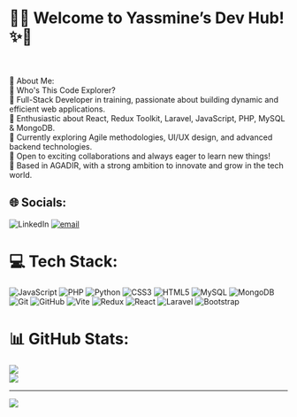 # 🌸✨ Welcome to Yassmine’s Dev Hub! ✨🌸<br><br>
💫 About Me:<br>
                                          🚀 Who's This Code Explorer?<br>🔹 Full-Stack Developer in training, passionate about building dynamic and efficient web applications.<br>🔹 Enthusiastic about React, Redux Toolkit, Laravel, JavaScript, PHP, MySQL & MongoDB.<br>🔹 Currently exploring Agile methodologies, UI/UX design, and advanced backend technologies.<br>🔹 Open to exciting collaborations and always eager to learn new things!<br>🔹 Based in AGADIR, with a strong ambition to innovate and grow in the tech world.


## 🌐 Socials:
![LinkedIn](https://img.shields.io/badge/LinkedIn-%230077B5.svg?logo=linkedin&logoColor=white)               [![email](https://img.shields.io/badge/Email-D14836?logo=gmail&logoColor=white)](mailto:yassmineabouzakaria@gmail.com) 

# 💻 Tech Stack:
![JavaScript](https://img.shields.io/badge/javascript-%23323330.svg?style=for-the-badge&logo=javascript&logoColor=%23F7DF1E) ![PHP](https://img.shields.io/badge/php-%23777BB4.svg?style=for-the-badge&logo=php&logoColor=white) ![Python](https://img.shields.io/badge/python-3670A0?style=for-the-badge&logo=python&logoColor=ffdd54) ![CSS3](https://img.shields.io/badge/css3-%231572B6.svg?style=for-the-badge&logo=css3&logoColor=white) ![HTML5](https://img.shields.io/badge/html5-%23E34F26.svg?style=for-the-badge&logo=html5&logoColor=white) ![MySQL](https://img.shields.io/badge/mysql-4479A1.svg?style=for-the-badge&logo=mysql&logoColor=white) ![MongoDB](https://img.shields.io/badge/MongoDB-%234ea94b.svg?style=for-the-badge&logo=mongodb&logoColor=white) ![Git](https://img.shields.io/badge/git-%23F05033.svg?style=for-the-badge&logo=git&logoColor=white) ![GitHub](https://img.shields.io/badge/github-%23121011.svg?style=for-the-badge&logo=github&logoColor=white) ![Vite](https://img.shields.io/badge/vite-%23646CFF.svg?style=for-the-badge&logo=vite&logoColor=white) ![Redux](https://img.shields.io/badge/redux-%23593d88.svg?style=for-the-badge&logo=redux&logoColor=white) ![React](https://img.shields.io/badge/react-%2320232a.svg?style=for-the-badge&logo=react&logoColor=%2361DAFB) ![Laravel](https://img.shields.io/badge/laravel-%23FF2D20.svg?style=for-the-badge&logo=laravel&logoColor=white) ![Bootstrap](https://img.shields.io/badge/bootstrap-%238511FA.svg?style=for-the-badge&logo=bootstrap&logoColor=white)
# 📊 GitHub Stats:
![](https://github-readme-stats.vercel.app/api?username=yassmineab11&theme=midnight-purple&hide_border=false&include_all_commits=false&count_private=false)<br/>
![](https://github-readme-stats.vercel.app/api/top-langs/?username=yassmineab11&theme=midnight-purple&hide_border=false&include_all_commits=false&count_private=false&layout=compact)

---
[![](https://visitcount.itsvg.in/api?id=yassmineab11&icon=0&color=0)](https://visitcount.itsvg.in)

<!-- Proudly created with GPRM ( https://gprm.itsvg.in ) -->
